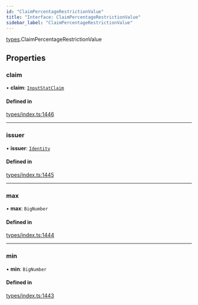 ```yaml
---
id: "ClaimPercentageRestrictionValue"
title: "Interface: ClaimPercentageRestrictionValue"
sidebar_label: "ClaimPercentageRestrictionValue"
---
```


[types](../../../modules/Types/Types.md).ClaimPercentageRestrictionValue

## Properties

### claim

• **claim**: [`InputStatClaim`](../../../modules/Types/Types.md#inputstatclaim)

#### Defined in

[types/index.ts:1446](https://github.com/PolymeshAssociation/polymesh-sdk/blob/daafaa68f/src/types/index.ts#L1446)

___

### issuer

• **issuer**: [`Identity`](../../../classes/API/Entities/Identity/Identity.md)

#### Defined in

[types/index.ts:1445](https://github.com/PolymeshAssociation/polymesh-sdk/blob/daafaa68f/src/types/index.ts#L1445)

___

### max

• **max**: `BigNumber`

#### Defined in

[types/index.ts:1444](https://github.com/PolymeshAssociation/polymesh-sdk/blob/daafaa68f/src/types/index.ts#L1444)

___

### min

• **min**: `BigNumber`

#### Defined in

[types/index.ts:1443](https://github.com/PolymeshAssociation/polymesh-sdk/blob/daafaa68f/src/types/index.ts#L1443)
